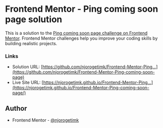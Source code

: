 # Frontend Mentor - Ping coming soon page solution

This is a solution to the [Ping coming soon page challenge on Frontend Mentor](https://www.frontendmentor.io/challenges/ping-single-column-coming-soon-page-5cadd051fec04111f7b848da). Frontend Mentor challenges help you improve your coding skills by building realistic projects.

### Links

- Solution URL: [https://github.com/njorogetimk/Frontend-Mentor-Ping...](https://github.com/njorogetimk/Frontend-Mentor-Ping-coming-soon-page)
- Live Site URL: [https://njorogetimk.github.io/Frontend-Mentor-Ping...](https://njorogetimk.github.io/Frontend-Mentor-Ping-coming-soon-page/)

## Author

- Frontend Mentor - [@njorogetimk](https://www.frontendmentor.io/profile/njorogetimk)
